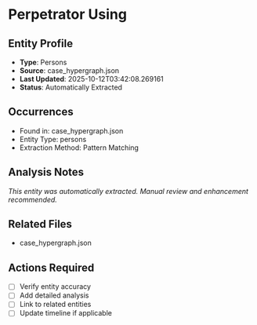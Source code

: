 # Perpetrator Using

## Entity Profile
- **Type**: Persons
- **Source**: case_hypergraph.json
- **Last Updated**: 2025-10-12T03:42:08.269161
- **Status**: Automatically Extracted

## Occurrences
- Found in: case_hypergraph.json
- Entity Type: persons
- Extraction Method: Pattern Matching

## Analysis Notes
*This entity was automatically extracted. Manual review and enhancement recommended.*

## Related Files
- case_hypergraph.json

## Actions Required
- [ ] Verify entity accuracy
- [ ] Add detailed analysis
- [ ] Link to related entities
- [ ] Update timeline if applicable
